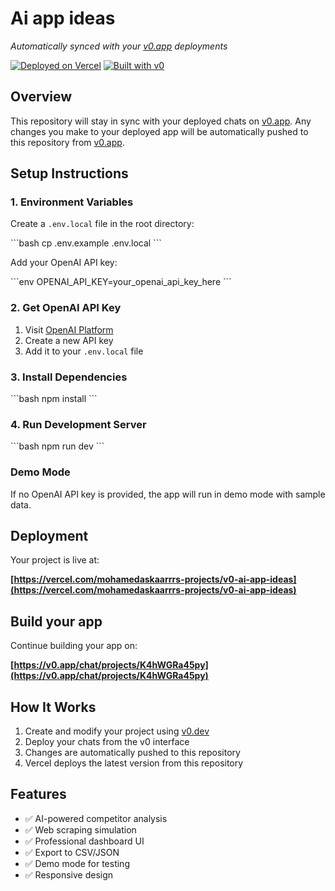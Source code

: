 # Ai app ideas

*Automatically synced with your [v0.app](https://v0.app) deployments*

[![Deployed on Vercel](https://img.shields.io/badge/Deployed%20on-Vercel-black?style=for-the-badge&logo=vercel)](https://vercel.com/mohamedaskaarrrs-projects/v0-ai-app-ideas)
[![Built with v0](https://img.shields.io/badge/Built%20with-v0.app-black?style=for-the-badge)](https://v0.app/chat/projects/K4hWGRa45py)

## Overview

This repository will stay in sync with your deployed chats on [v0.app](https://v0.app).
Any changes you make to your deployed app will be automatically pushed to this repository from [v0.app](https://v0.app).

## Setup Instructions

### 1. Environment Variables

Create a `.env.local` file in the root directory:

\`\`\`bash
cp .env.example .env.local
\`\`\`

Add your OpenAI API key:

\`\`\`env
OPENAI_API_KEY=your_openai_api_key_here
\`\`\`

### 2. Get OpenAI API Key

1. Visit [OpenAI Platform](https://platform.openai.com/api-keys)
2. Create a new API key
3. Add it to your `.env.local` file

### 3. Install Dependencies

\`\`\`bash
npm install
\`\`\`

### 4. Run Development Server

\`\`\`bash
npm run dev
\`\`\`

### Demo Mode

If no OpenAI API key is provided, the app will run in demo mode with sample data.

## Deployment

Your project is live at:

**[https://vercel.com/mohamedaskaarrrs-projects/v0-ai-app-ideas](https://vercel.com/mohamedaskaarrrs-projects/v0-ai-app-ideas)**

## Build your app

Continue building your app on:

**[https://v0.app/chat/projects/K4hWGRa45py](https://v0.app/chat/projects/K4hWGRa45py)**

## How It Works

1. Create and modify your project using [v0.dev](https://v0.dev)
2. Deploy your chats from the v0 interface
3. Changes are automatically pushed to this repository
4. Vercel deploys the latest version from this repository

## Features

- ✅ AI-powered competitor analysis
- ✅ Web scraping simulation
- ✅ Professional dashboard UI
- ✅ Export to CSV/JSON
- ✅ Demo mode for testing
- ✅ Responsive design
